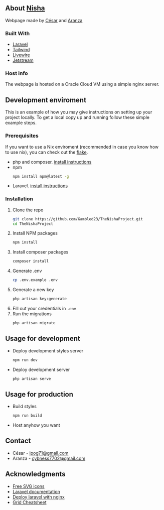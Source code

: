 ## About [Nisha](http:/nisha.lol/)

Webpage made by [César](https://github.com/Gambled23) and [Aranza](https://github.com/cybness)

### Built With
* [Laravel](https://laravel.com/)
* [Tailwind](https://tailwindcss.com/)
* [Livewire](https://laravel-livewire.com/)
* [Jetstream](https://jetstream.laravel.com/) 

### Host info
The webpage is hosted on a Oracle Cloud VM using a simple nginx server.

## Development enviroment
This is an example of how you may give instructions on setting up your project locally.
To get a local copy up and running follow these simple example steps.

### Prerequisites
If you want to use a Nix enviroment (recommended in case you know how to use nix), you can check out the [flake](https://github.com/Gambled23/TheNishaProject/blob/main/flake.nix).
* php and composer. [install instructions](https://www.php.net/downloads.php)
* npm
  ```sh
  npm install npm@latest -g
  ```
* Laravel. [install instructions](https://laravel.com/docs/10.x/installation)

### Installation
1. Clone the repo
   ```sh
   git clone https://github.com/Gambled23/TheNishaProject.git
   cd TheNishaProject
   ```
2. Install NPM packages
   ```sh
   npm install
   ```
3. Install composer packages
   ```sh
   composer install
   ```
4. Generate .env
   ```sh
   cp .env.example .env
   ```
5. Generate a new key
   ```sh
   php artisan key:generate
   ```
6. Fill out your credentials in `.env`
7. Run the migrations
      ```sh
   php artisan migrate
   ```



## Usage for development
* Deploy development styles server
   ```sh
   npm run dev
   ```
* Deploy development server
   ```sh
   php artisan serve
   ```
   
## Usage for production
* Build styles
   ```sh
   npm run build
   ```
* Host anyhow you want

## Contact
* César - [ipog71@gmail.com](mailto:ipog71@gmail.com)
* Aranza - [cybness7702@gmail.com](mailto:cybness7702@gmail.com)


## Acknowledgments
* [Free SVG icons](https://fontawesome.com/)
* [Laravel documentation](https://laravel.com/docs/10.x/readme)
* [Deploy laravel with nginx](https://laravel.com/docs/10.x/deployment#nginx)
* [Grid Cheatsheet](https://grid.malven.co/)
